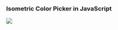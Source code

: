 ### Isometric Color Picker in JavaScript

<img src="https://github.com/caiannello/isometric_colorpicker_js/main/media/demo.png?raw=true"  />

